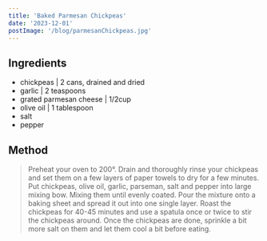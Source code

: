 ```yaml
---
title: 'Baked Parmesan Chickpeas'
date: '2023-12-01'
postImage: '/blog/parmesanChickpeas.jpg'
---
```

## Ingredients
- chickpeas | 2 cans, drained and dried
- garlic | 2 teaspoons
- grated parmesan cheese | 1/2cup
- olive oil | 1 tablespoon
- salt
- pepper

## Method
> Preheat your oven to 200°. Drain and thoroughly rinse your chickpeas and set them on a few layers of paper towels to dry for a few minutes.
> Put chickpeas, olive oil, garlic, parseman, salt and pepper into large mixing bow. Mixing them until evenly coated.
> Pour the mixture onto a baking sheet and spread it out into one single layer. 
> Roast the chickpeas for 40-45 minutes and use a spatula once or twice to stir the chickpeas around. Once the chickpeas are done, sprinkle a bit more salt on them and let them cool a bit before eating.
